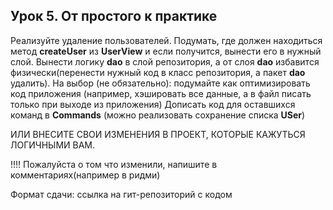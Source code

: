 ## Урок 5. От простого к практике
Реализуйте удаление пользователей.
Подумать, где должен находиться метод **createUser** из **UserView** и если получится, вынести его в нужный слой. Вынести логику **dao** в слой репозитория, а от слоя **dao** избавится физически(перенести нужный код в класс репозитория, а пакет **dao** удалить).
На выбор (не обязательно):
подумайте как оптимизировать код приложения (например, хэшировать все данные, а в файл писать только при выходе из приложения)
Дописать код для оставшихся команд в **Commands** (можно реализовать сохранение списка **USer**)

ИЛИ ВНЕСИТЕ СВОИ ИЗМЕНЕНИЯ В ПРОЕКТ, КОТОРЫЕ КАЖУТЬСЯ ЛОГИЧНЫМИ ВАМ.

!!!! Пожалуйста о том что изменили, напишите в комментариях(например в ридми)

Формат сдачи: ссылка на гит-репозиторий с кодом